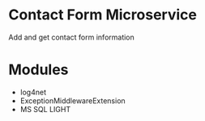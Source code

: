 # Contact Form Microservice
Add and get contact form information

# Modules
* log4net
* ExceptionMiddlewareExtension
* MS SQL LIGHT

